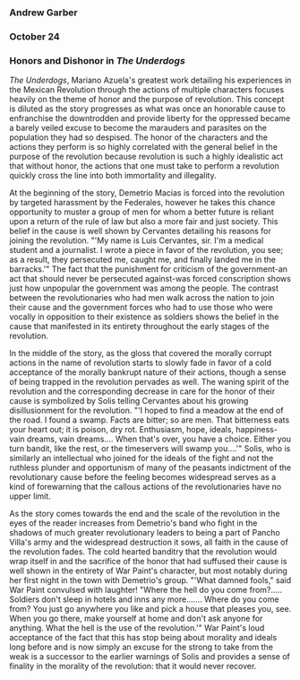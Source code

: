 ### Andrew Garber
### October 24
### Honors and Dishonor in *The Underdogs*

*The Underdogs*, Mariano Azuela's greatest work detailing his experiences in the Mexican Revolution through the actions of multiple characters focuses heavily on the theme of honor and the purpose of revolution. This concept is diluted as the story progresses as what was once an honorable cause to enfranchise the downtrodden and provide liberty for the oppressed became a barely veiled excuse to become the marauders and parasites on the population they had so despised. The honor of the characters and the actions they perform is so highly correlated with the general belief in the purpose of the revolution because revolution is such a highly idealistic act that without honor, the actions that one must take to perform a revolution quickly cross the line into both immortality and illegality.    

At the beginning of the story, Demetrio Macias is forced into the revolution by targeted harassment by the Federales, however he takes this chance opportunity to muster a group of men for whom a better future is reliant upon a return of the rule of law but also a more fair and just society. This belief in the cause is well shown by Cervantes detailing his reasons for joining the revolution. "'My name is Luis Cervantes, sir. I'm a medical student and a journalist. I wrote a piece in favor of the revolution, you see; as a result, they persecuted me, caught me, and finally landed me in the barracks.'" The fact that the punishment for criticism of the government-an act that should never be persecuted against-was forced conscription shows just how unpopular the government was among the people. The contrast between the revolutionaries who had men walk across the nation to join their cause and the government forces who had to use those who were vocally in opposition to their existence as soldiers shows the belief in the cause that manifested in its entirety throughout the early stages of the revolution. 

In the middle of the story, as the gloss that covered the morally corrupt actions in the name of revolution starts to slowly fade in favor of a cold acceptance of the morally bankrupt nature of their actions, though a sense of being trapped in the revolution pervades as well.  The waning spirit of the revolution and the corresponding decrease in care for the honor of their cause is symbolized by Solis telling Cervantes about his growing disillusionment for the revolution.  "'I hoped to find a meadow at the end of the road. I found a swamp. Facts are bitter; so are men. That bitterness eats your heart out; it is poison, dry rot. Enthusiasm, hope, ideals, happiness-vain dreams, vain dreams.... When that's over, you have a choice. Either you turn bandit, like the rest, or the timeservers will swamp you....'" Solis, who is similarly an intellectual who joined for the ideals of the fight and not the ruthless plunder and opportunism of many of the peasants indictment of the revolutionary cause before the feeling becomes widespread serves as a kind of forewarning that the callous actions of the revolutionaries have no upper limit.

As the story comes towards the end and the scale of the revolution in the eyes of the reader increases from Demetrio's band who fight in the shadows of much greater revolutionary leaders to being a part of Pancho Villa's army and the widespread destruction it sows, all faith in the cause of the revolution fades. The cold hearted banditry that the revolution would wrap itself in and the sacrifice of the honor that had suffused their cause is well shown in the entirety of War Paint's character, but most notably during her first night in the town with Demetrio's group. "'What damned fools," said War Paint convulsed with laughter! "Where the hell do you come from?..... Soldiers don't sleep in hotels and inns any more....... Where do you come from? You just go anywhere you like and pick a house that pleases you, see. When you go there, make yourself at home and don't ask anyone for anything. What the hell is the use of the revolution.'" War Paint's loud acceptance of the fact that this has stop being about morality and ideals long before and is now simply an excuse for the strong to take from the weak is a successor to the earlier warnings of Solis and provides a sense of finality in the morality of the revolution: that it would never recover.